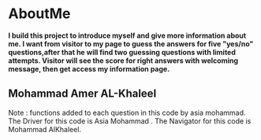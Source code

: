 # AboutMe

**I build this project to introduce myself and give more information about me.
I want from visitor to my page to guess the answers for five "yes/no" questions,after that he will find
two guessing questions with limited attempts.
Visitor will see the score for right answers with welcoming message, then get access my information page.**

## Mohammad Amer AL-Khaleel

Note : functions added to each question in this code by asia mohammad.
The Driver for this code is Asia Mohammad .
The Navigator for this code is Mohammad AlKhaleel.
